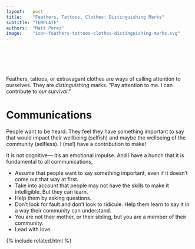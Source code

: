 ```yaml
---
layout:   post
title:    "Feathers, Tattoos, Clothes: Distinguishing Marks"
subtitle: "TEMPLATE"
authors:  "Matt Perez"
image:    "icon-feathers-tattoos-clothes-distinguishing-marks.svg"
---
```


<div style="display:none;">
 <p>Feathers, tattoos, or extravagant clothes are ways of calling attention to ourselves. They are <em>distinguishing</em> marks. &ldquo;Pay attention to me. I can contribute to <em>our survival</em>.&rdquo;</p>
</div>

<h1>&nbsp;</h1>
 <p>Feathers, tattoos, or extravagant clothes are ways of calling attention to ourselves. They are <em>distinguishing</em> marks. &ldquo;Pay attention to me. I can contribute to <em>our survival</em>.&rdquo;</p>
 
<h1>Communications</h1>
 <p>People want to be heard. They feel they have something important to say that would impact their wellbeing (selfish) and maybe the wellbeing of the community (selfless). <span class="_quotespan">I (<span class="_me">me!</span>) have a contribution to make!</span></p>
 <p>It is not cognitive&mdash; it&rsquo;s an emotional impulse. And I have a hunch that it is fundamental to all communications,</p>
  <ul>
   <li>Assume that people want to say something important, even if it doesn&rsquo;t come out that way at first.</li>
   <li>Take into account that people may not have the skills to make it intelligible. But they can learn.</li>
   <li>Help them by asking questions.</li>
   <li>Don&rsquo;t look for fault and don&rsquo;t look to ridicule. Help them learn to say it in a way their community can understand.</li>
   <li>You are not their mother, or their sibling, but you are a member of their community.</li>
   <li>Lead with love.</li>
  </ul>

{% include related.html %}